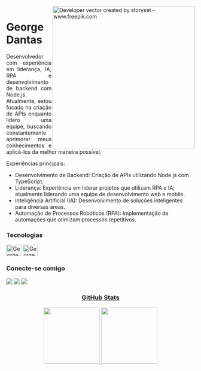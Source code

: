 <img align="right" alt="Developer vector created by storyset - www.freepik.com" height="380" src="https://github.com/Georgedtx/Georgedtx/assets/56283769/c1e526bf-d5ff-4d0d-86de-f4b96329f236">
<h1>
    <span>George Dantas</span>
</h1>

<p align="justify">Desenvolvedor com experiência em liderança, IA, RPA e desenvolvimento de backend com Node.js. Atualmente, estou focado na criação de APIs enquanto lidero uma equipe, buscando constantemente aprimorar meus conhecimentos e aplicá-los da melhor maneira possível.

Experiências principais:

- Desenvolvimento de Backend: Criação de APIs utilizando Node.js com TypeScript.
- Liderança: Experiência em liderar projetos que utilizam RPA e IA; atualmente liderando uma equipe de desenvolvimento web e mobile.
- Inteligência Artificial (IA): Desenvolvimento de soluções inteligentes para diversas áreas.
- Automação de Processos Robóticos (RPA): Implementação de automações que otimizam processos repetitivos.</p>

<h3>
    <span>Tecnologias</span>
</h3>

<div>
<img align="center" alt="George-NODE" height="30" width="40" src="https://cdn.jsdelivr.net/gh/devicons/devicon@latest/icons/typescript/typescript-original.svg">
<img align="center" alt="George-TYPSCRIPT" height="30" width="40" src="https://cdn.jsdelivr.net/gh/devicons/devicon/icons/python/python-original.svg">
</div>

<h3 align="left">Conecte-se comigo</h3>
<div> 
  <a href="https://www.linkedin.com/in/georgedantasti/" target="_blank"><img src="https://img.shields.io/badge/-LinkedIn-%230077B5?style=for-the-badge&logo=linkedin&logoColor=white" target="_blank"></a> 
  <a href = "mailto:george.dantas2240@gmail.com"><img src="https://img.shields.io/badge/Gmail-D14836?style=for-the-badge&logo=gmail&logoColor=white" target="_blank"></a> 
  <a href="https://wa.me/5579996470808"><img src="https://img.shields.io/badge/WHATSAPP-%2325D366.svg?&style=for-the-badge&logo=whatsapp&logoColor=white" />
</div>
      
<h3 align="center">GitHub Stats</h3>

<!--![GitHub stats](https://github-readme-stats-git-masterrstaa-rickstaa.vercel.app/api?username=georgedtx&hide_title=true&show_icons=true&include_all_commits=false&count_private=true&line_height=25&hide=issues&bg_color=000&title_color=FF00F6&text_color=FFF&border_radius=3&border_color=36123c&icon_color=FF00F6&theme=dark)-->

<div align="center">
  <a href="https://github.com/Georgedtx">
  <img height="150em" src="https://github-readme-stats.vercel.app/api?username=Georgedtx&show_icons=true&theme=dark&include_all_commits=true&count_private=true"/>
  <img height="150em" src="https://github-readme-stats.vercel.app/api/top-langs/?username=Georgedtx&layout=compact&langs_count=7&theme=dark"/>
</div>
<div style="display: inline_block"><br>
  <!--
  <img align="center" alt="George-JavaScript" height="30" width="40" src="https://cdn.jsdelivr.net/gh/devicons/devicon/icons/vuejs/vuejs-original.svg">
  -->
  
  <!--<img align="center" alt="George-Java" height="30" width="40" src="https://cdn.jsdelivr.net/gh/devicons/devicon/icons/csharp/csharp-original.svg">
  <!--<img align="center" alt="George-Java" height="30" width="40" src="https://cdn.jsdelivr.net/gh/devicons/devicon/icons/java/java-plain.svg">-->
  <!--<img align="center" alt="George-JavaScript" height="30" width="40" src="https://cdn.jsdelivr.net/gh/devicons/devicon/icons/javascript/javascript-original.svg">-->
  <!--<img align="center" alt="George-HTML" height="30" width="40" src="https://cdn.jsdelivr.net/gh/devicons/devicon/icons/html5/html5-plain.svg">  
-->
  
   ##
